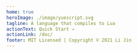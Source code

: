 ```yaml
---
home: true
heroImage: ./image/yuescript.svg
tagline: A language that compiles to Lua
actionText: Quick Start →
actionLink: /doc/
footer: MIT Licensed | Copyright © 2021 Li Jin
---
```


